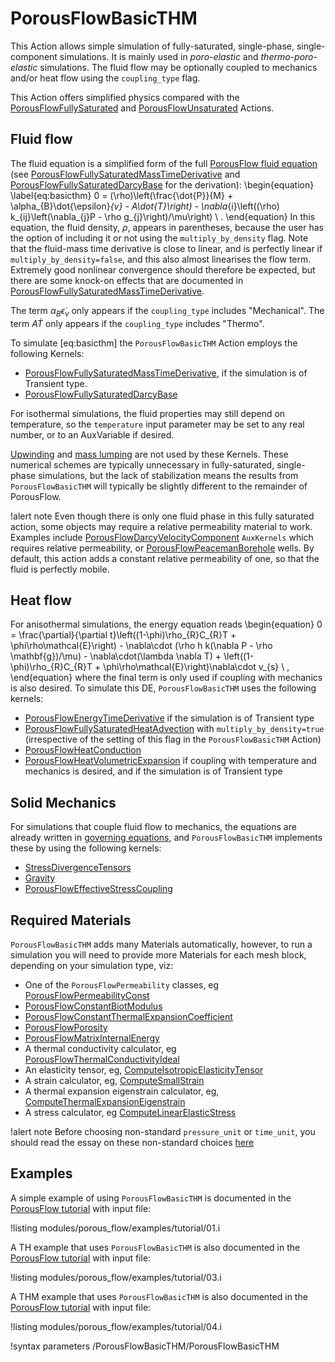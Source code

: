 # PorousFlowBasicTHM

This Action allows simple simulation of fully-saturated, single-phase, single-component simulations.  It is mainly used in *poro-elastic* and *thermo-poro-elastic* simulations.  The fluid flow may be optionally coupled
to mechanics and/or heat flow using the `coupling_type` flag.

This Action offers simplified physics compared with the [PorousFlowFullySaturated](PorousFlowFullySaturated.md) and [PorousFlowUnsaturated](PorousFlowUnsaturated.md) Actions.

## Fluid flow

The fluid equation is a simplified form of the full [PorousFlow fluid equation](/porous_flow/governing_equations.md) (see [PorousFlowFullySaturatedMassTimeDerivative](/PorousFlowFullySaturatedMassTimeDerivative.md) and [PorousFlowFullySaturatedDarcyBase](/PorousFlowFullySaturatedDarcyBase.md) for the derivation):
\begin{equation}
\label{eq:basicthm}
0 = (\rho)\left(\frac{\dot{P}}{M} + \alpha_{B}\dot{\epsilon}_{v} - A\dot{T}\right) -
\nabla_{i}\left((\rho) k_{ij}\left(\nabla_{j}P - \rho g_{j}\right)/\mu\right)
\ .
\end{equation}
In this equation, the fluid density, $\rho$, appears in parentheses, because the user has the option of including it or not using the `multiply_by_density` flag.  Note that the fluid-mass time derivative is close to linear, and is perfectly linear if `multiply_by_density=false`, and this also almost linearises the flow term.  Extremely good nonlinear convergence should therefore be expected, but there are some knock-on effects that are documented in [PorousFlowFullySaturatedMassTimeDerivative](/PorousFlowFullySaturatedMassTimeDerivative.md).

The term $\alpha_{B}\dot{\epsilon}_{v}$ only appears if the `coupling_type` includes "Mechanical".  The term $A\dot{T}$ only appears if the `coupling_type` includes "Thermo".

To simulate [eq:basicthm] the `PorousFlowBasicTHM` Action employs the following Kernels:

- [PorousFlowFullySaturatedMassTimeDerivative](/PorousFlowFullySaturatedMassTimeDerivative.md), if the simulation is of Transient type.
- [PorousFlowFullySaturatedDarcyBase](/PorousFlowFullySaturatedDarcyBase.md)

For isothermal simulations, the fluid properties may still depend on temperature, so the `temperature` input parameter may be set to any real number, or to an AuxVariable if desired.

[Upwinding](/porous_flow/upwinding.md) and [mass lumping](/porous_flow/mass_lumping.md) are not used by these Kernels.  These numerical schemes are typically unnecessary in fully-saturated, single-phase simulations, but the lack of stabilization means the results from `PorousFlowBasicTHM` will typically be slightly different to the remainder of PorousFlow.

!alert note
Even though there is only one fluid phase in this fully saturated action, some objects may require a relative permeability material to work. Examples include [PorousFlowDarcyVelocityComponent](PorousFlowDarcyVelocityComponent.md) `AuxKernels` which requires relative permeability, or [PorousFlowPeacemanBorehole](PorousFlowPeacemanBorehole.md) wells. By default, this action adds a constant relative permeability of one, so that the fluid is perfectly mobile. 

## Heat flow

For anisothermal simulations, the energy equation reads
\begin{equation}
0 = \frac{\partial}{\partial t}\left((1-\phi)\rho_{R}C_{R}T + \phi\rho\mathcal{E}\right) - \nabla\cdot (\rho h k(\nabla P - \rho \mathbf{g})/\mu) - \nabla\cdot(\lambda \nabla T) + \left((1-\phi)\rho_{R}C_{R}T + \phi\rho\mathcal{E}\right)\nabla\cdot v_{s} \ ,
\end{equation}
where the final term is only used if coupling with mechanics is also desired.  To simulate this DE, `PorousFlowBasicTHM` uses the following kernels:

- [PorousFlowEnergyTimeDerivative](/PorousFlowEnergyTimeDerivative.md) if the simulation is of Transient type
- [PorousFlowFullySaturatedHeatAdvection](/PorousFlowFullySaturatedHeatAdvection.md) with `multiply_by_density=true` (irrespective of the setting of this flag in the `PorousFlowBasicTHM` Action)
- [PorousFlowHeatConduction](/PorousFlowHeatConduction.md)
- [PorousFlowHeatVolumetricExpansion](/PorousFlowHeatVolumetricExpansion.md) if coupling with temperature and mechanics is desired, and if the simulation is of Transient type

## Solid Mechanics

For simulations that couple fluid flow to mechanics, the equations are already written in [governing equations](/porous_flow/governing_equations.md), and `PorousFlowBasicTHM` implements these by using the following kernels:

- [StressDivergenceTensors](/StressDivergenceTensors.md)
- [Gravity](/Gravity.md)
- [PorousFlowEffectiveStressCoupling](/PorousFlowEffectiveStressCoupling.md)

## Required Materials

`PorousFlowBasicTHM` adds many Materials automatically, however, to run a simulation you will need to provide more Materials for each mesh block, depending on your simulation type, viz:

- One of the `PorousFlowPermeability` classes, eg [PorousFlowPermeabilityConst](PorousFlowPermeabilityConst.md)
- [PorousFlowConstantBiotModulus](/PorousFlowConstantBiotModulus.md)
- [PorousFlowConstantThermalExpansionCoefficient](/PorousFlowConstantThermalExpansionCoefficient.md)
- [PorousFlowPorosity](/PorousFlowPorosity.md)
- [PorousFlowMatrixInternalEnergy](/PorousFlowMatrixInternalEnergy.md)
- A thermal conductivity calculator, eg [PorousFlowThermalConductivityIdeal](/PorousFlowThermalConductivityIdeal.md)
- An elasticity tensor, eg, [ComputeIsotropicElasticityTensor](/ComputeIsotropicElasticityTensor.md)
- A strain calculator, eg, [ComputeSmallStrain](/ComputeSmallStrain.md)
- A thermal expansion eigenstrain calculator, eg, [ComputeThermalExpansionEigenstrain](/ComputeThermalExpansionEigenstrain.md)
- A stress calculator, eg [ComputeLinearElasticStress](/ComputeLinearElasticStress.md)

!alert note
Before choosing non-standard `pressure_unit` or `time_unit`, you should read the essay on these non-standard choices [here](PorousFlowSingleComponentFluid.md)


## Examples

A simple example of using `PorousFlowBasicTHM` is documented in the [PorousFlow tutorial](/porous_flow/tutorial_01.md) with input file:

!listing modules/porous_flow/examples/tutorial/01.i

A TH example that uses `PorousFlowBasicTHM` is also documented in the [PorousFlow tutorial](/porous_flow/tutorial_03.md) with input file:

!listing modules/porous_flow/examples/tutorial/03.i

A THM example that uses `PorousFlowBasicTHM` is also documented in the [PorousFlow tutorial](/porous_flow/tutorial_04.md) with input file:

!listing modules/porous_flow/examples/tutorial/04.i

!syntax parameters /PorousFlowBasicTHM/PorousFlowBasicTHM
